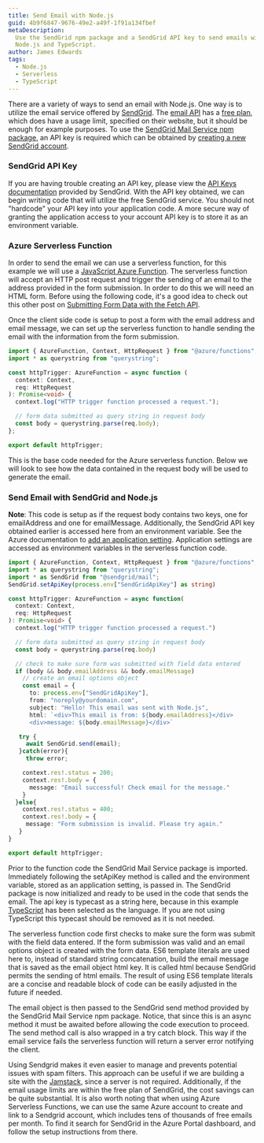 ```yaml
---
title: Send Email with Node.js
guid: 4b9f6847-9676-49e2-a49f-1f91a134fbef
metaDescription:
  Use the SendGrid npm package and a SendGrid API key to send emails with
  Node.js and TypeScript.
author: James Edwards
tags:
  - Node.js
  - Serverless
  - TypeScript
---
```


There are a variety of ways to send an email with Node.js. One way is to utilize the email service offered by [SendGrid](https://sendgrid.com/). The [email API](https://sendgrid.com/solutions/email-api/) has a [free plan](https://sendgrid.com/pricing/), which does have a usage limit, specified on their website, but it should be enough for example purposes. To use the [SendGrid Mail Service npm package](https://www.npmjs.com/package/@sendgrid/mail), an API key is required which can be obtained by [creating a new SendGrid account](https://signup.sendgrid.com/).

### SendGrid API Key

If you are having trouble creating an API key, please view the [API Keys documentation](https://sendgrid.com/docs/ui/account-and-settings/api-keys/) provided by SendGrid. With the API key obtained, we can begin writing code that will utilize the free SendGrid service. You should not "hardcode" your API key into your application code. A more secure way of granting the application access to your account API key is to store it as an environment variable.

### Azure Serverless Function

In order to send the email we can use a serverless function, for this example we will use a [JavaScript Azure Function](https://docs.microsoft.com/en-us/azure/azure-functions/functions-reference-node). The serverless function will accept an HTTP post request and trigger the sending of an email to the address provided in the form submission. In order to do this we will need an HTML form. Before using the following code, it's a good idea to check out this other post on [Submitting Form Data with the Fetch API](/fetch-api-post-formdata-object/).

Once the client side code is setup to post a form with the email address and email message, we can set up the serverless function to handle sending the email with the information from the form submission.

```typescript
import { AzureFunction, Context, HttpRequest } from "@azure/functions";
import * as querystring from "querystring";

const httpTrigger: AzureFunction = async function (
  context: Context,
  req: HttpRequest
): Promise<void> {
  context.log("HTTP trigger function processed a request.");

  // form data submitted as query string in request body
  const body = querystring.parse(req.body);
};

export default httpTrigger;
```

This is the base code needed for the Azure serverless function. Below we will look to see how the data contained in the request body will be used to generate the email.

### Send Email with SendGrid and Node.js

**Note**: This code is setup as if the request body contains two keys, one for emailAddress and one for emailMessage. Additionally, the SendGrid API key obtained earlier is accessed here from an environment variable. See the Azure documentation to [add an application setting](https://docs.microsoft.com/en-us/azure/azure-functions/functions-how-to-use-azure-function-app-settings). Application settings are accessed as environment variables in the serverless function code.

```typescript
import { AzureFunction, Context, HttpRequest } from "@azure/functions";
import * as querystring from "querystring";
import * as SendGrid from "@sendgrid/mail";
SendGrid.setApiKey(process.env["SendGridApiKey"] as string)

const httpTrigger: AzureFunction = async function(
  context: Context,
  req: HttpRequest
): Promise<void> {
  context.log("HTTP trigger function processed a request.")

  // form data submitted as query string in request body
  const body = querystring.parse(req.body)

  // check to make sure form was submitted with field data entered
  if (body && body.emailAddress && body.emailMessage)
    // create an email options object
    const email = {
      to: process.env["SendGridApiKey"],
      from: "noreply@yourdomain.com",
      subject: "Hello! This email was sent with Node.js",
      html: `<div>This email is from: ${body.emailAddress}</div>
      <div>message: ${body.emailMessage}</div>`

   try {
     await SendGrid.send(email);
   }catch(error){
     throw error;

    context.res!.status = 200;
    context.res!.body = {
      message: "Email successful! Check email for the message."
    }
  }else{
    context.res!.status = 400;
    context.res!.body = {
     message: "Form submission is invalid. Please try again."
   }
}

export default httpTrigger;
```

Prior to the function code the SendGrid Mail Service package is imported. Immediately following the setApiKey method is called and the environment variable, stored as an application setting, is passed in. The SendGrid package is now initialized and ready to be used in the code that sends the email. The api key is typecast as a string here, because in this example [TypeScript](https://docs.microsoft.com/en-us/azure/azure-functions/functions-reference-node#typescript) has been selected as the language. If you are not using TypeScript this typecast should be removed as it is not needed.

The serverless function code first checks to make sure the form was submit with the field data entered. If the form submission was valid and an email options object is created with the form data. ES6 template literals are used here to, instead of standard string concatenation, build the email message that is saved as the email object html key. It is called html because SendGrid permits the sending of html emails. The result of using ES6 template literals are a concise and readable block of code can be easily adjusted in the future if needed.

The email object is then passed to the SendGrid send method provided by the SendGrid Mail Service npm package. Notice, that since this is an async method it must be awaited before allowing the code execution to proceed. The send method call is also wrapped in a try catch block. This way if the email service fails the serverless function will return a server error notifying the client.

Using Sendgrid makes it even easier to manage and prevents potential issues with spam filters. This approach can be useful if we are building a site with the [Jamstack](https://jamstack.org/), since a server is not required. Additionally, if the email usage limits are within the free plan of SendGrid, the cost savings can be quite substantial. It is also worth noting that when using Azure Serverless Functions, we can use the same Azure account to create and link to a Sendgrid account, which includes tens of thousands of free emails per month. To find it search for SendGrid in the Azure Portal dashboard, and follow the setup instructions from there.
